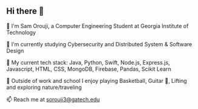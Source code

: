 ## Hi there 👋
🐝 I'm Sam Orouji, a Computer Engineering Student at Georgia Institute of Technology

💾 I'm currently studying Cybersecurity and Distributed System & Software Design  


🔭 My current tech stack: Java, Python, Swift, Node.js, Express.js, Javascript, HTML, CSS, MongoDB, Firebase, Pandas, Scikit Learn


🌱 Outside of work and school I enjoy playing Basketball, Guitar 🎸, Lifting and exploring nature/traveling


📫 Reach me at sorouji3@gatech.edu

<!--

- 🔭 I’m currently working on ...
- 🌱 I’m currently learning Swift and MERN stack ...
- 👯 I’m looking to collaborate on ...
- 🤔 I’m looking for help with ...
- 💬 Ask me about ...
- 📫 How to reach me: sorouji3@gatech.edu ...
- ⚡ Fun fact: ...
-->
